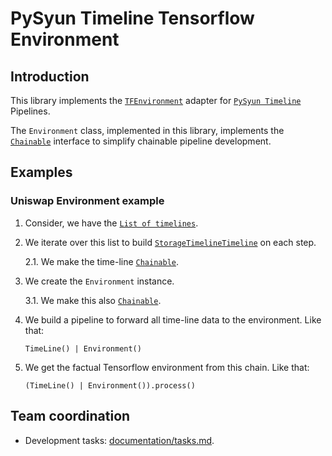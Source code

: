 # PySyun Timeline Tensorflow Environment

## Introduction

This library implements the [`TFEnvironment`](https://www.tensorflow.org/agents/tutorials/2_environments_tutorial) adapter 
for [`PySyun Timeline`](https://github.com/pysyun/pysyun-timeline) Pipelines.

The `Environment` class, implemented in this library, implements the [`Chainable`](https://github.com/pysyun/pysyun_chain?tab=readme-ov-file#chainable-class) interface to simplify chainable pipeline development. 

## Examples

### Uniswap Environment example
1. Consider, we have the [`List of timelines`](https://europe-west1-hype-dev.cloudfunctions.net/storage-timeline?schema=0xcA143Ce32Fe78f1f7019d7d551a6402fC5350c73.last-1000-pair). 
2. We iterate over this list to build [`StorageTimelineTimeline`](https://github.com/pysyun/pysyun-timeline/blob/master/pysyun/timeline/sources.py#L25) on each step.

   2.1. We make the time-line [`Chainable`](https://github.com/pysyun/pysyun_chain?tab=readme-ov-file#chainable-class).
3. We create the `Environment` instance.

   3.1. We make this also [`Chainable`](https://github.com/pysyun/pysyun_chain?tab=readme-ov-file#chainable-class).
4. We build a pipeline to forward all time-line data to the environment. Like that:

   ```text
   TimeLine() | Environment()
   ```

5. We get the factual Tensorflow environment from this chain. Like that:
   ```text
   (TimeLine() | Environment()).process()
   ```

## Team coordination
- Development tasks: [documentation/tasks.md](./documentation/tasks.md).
